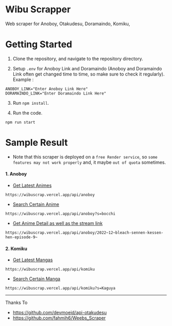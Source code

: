 # Wibu Scrapper

Web scraper for Anoboy, Otakudesu, Doramaindo, Komiku, 

# Getting Started

1. Clone the repository, and navigate to the repository directory.

2. Setup `.env` for Anoboy Link and Doramaindo (Anoboy and Doramaindo Link often get changed time to time, so make sure to check it regularly). Example : 
```
ANOBOY_LINK="Enter Anoboy Link Here"
DORAMAINDO_LINK="Enter Doramaindo Link Here"
```

3. Run `npm install`.

4. Run the code.
```
npm run start
```

# Sample Result

- Note that this scraper is deployed on a `free Render service`, so `some features may not work properly` and, it maybe `out of quota` sometimes.

#### 1. Anoboy
  - [Get Latest Animes](https://wibuscrap.vercel.app/api/anoboy)
  ```
  https://wibuscrap.vercel.app/api/anoboy
  ```
  - [Search Certain Anime](https://wibuscrap.vercel.app/api/anoboy?s=bocchi)
  ```
  https://wibuscrap.vercel.app/api/anoboy?s=bocchi
  ```
  - [Get Anime Detail as well as the stream link](https://wibuscrap.vercel.app/api/anoboy/2022~12~bleach-sennen-kessen-hen-episode-9~)
  ```
  https://wibuscrap.vercel.app/api/anoboy/2022~12~bleach-sennen-kessen-hen-episode-9~
  ```
  
  
#### 2. Komiku
  - [Get Latest Mangas](https://wibuscrap.vercel.app/api/komiku)
  ```
  https://wibuscrap.vercel.app/api/komiku
  ```
  - [Search Certain Manga](https://weeb-scraper.onrender.com/api/komiku?s=Kaguya)
  ```
  https://wibuscrap.vercel.app/api/komiku?s=Kaguya
  ```

-----
Thanks To
- https://github.com/devmoeid/api-otakudesu
- https://github.com/fahmih6/Weebs_Scraper
